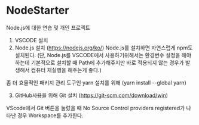 # NodeStarter
Node.js에 대한 연습 및 개인 프로젝트


1. VSCODE 설치
2. Node.js 설치
  (https://nodejs.org/ko/)
  Node.js를 설치하면 자연스럽게 npm도 설치된다.
  (단, Node.js를 VSCODE에서 사용하기위해서는 환경변수 설정을 해야하는데 기본적으로 설치할 때 Path에 추가해주지만
       바로 적용되지 않는 경우가 발생해서 컴퓨터 재실행을 해주는게 좋다.)
       
  좀 더 효율적인 패키지 관리 도구인 yarn 설치를 위해 (yarn install --global yarn)

3. GitHub사용을 위해 Git 설치
   (https://git-scm.com/download/win)
  
  VScode에서 Git 버튼을 눌렀을 때 No Source Control providers registered가 나타난 경우 Workspace를 추가한다.
  
   

